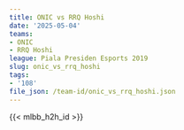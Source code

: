 ```yaml
---
title: ONIC vs RRQ Hoshi
date: '2025-05-04'
teams:
- ONIC
- RRQ Hoshi
league: Piala Presiden Esports 2019
slug: onic_vs_rrq_hoshi
tags:
- '108'
file_json: /team-id/onic_vs_rrq_hoshi.json
---
```


{{< mlbb_h2h_id >}}
